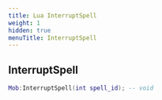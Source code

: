 ```yaml
---
title: Lua InterruptSpell
weight: 1
hidden: true
menuTitle: InterruptSpell
---
```

## InterruptSpell
```lua
Mob:InterruptSpell(int spell_id); -- void
```